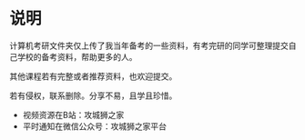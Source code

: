 # 说明

计算机考研文件夹仅上传了我当年备考的一些资料，有考完研的同学可整理提交自己学校的备考资料，帮助更多的人。

其他课程若有完整或者推荐资料，也欢迎提交。



若有侵权，联系删除。分享不易，且学且珍惜。

- 视频资源在B站：攻城狮之家
- 平时通知在微信公众号：攻城狮之家平台




